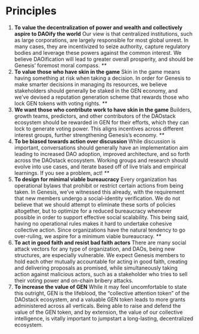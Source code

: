 # Principles

1. **To value the decentralization of power and wealth and collectively aspire to DAOify the world**  Our view is that centralized institutions, such as large corporations, are largely responsible for most global unrest. In many cases, they are incentivized to seize authority, capture regulatory bodies and leverage these powers against the common interest. We believe DAOification will lead to greater overall prosperity, and should be Genesis’ foremost moral compass.  _\*\*_
2. **To value those who have skin in the game**  Skin in the game means having something at risk when taking a decision. In order for Genesis to make smarter decisions in managing its resources, we believe stakeholders should generally be staked in the GEN economy, and we’ve devised a reputation generation scheme that rewards those who lock GEN tokens with voting rights.  _\*\*_
3. **We want those who contribute work to have skin in the game**  Builders, growth teams, predictors, and other contributors of the DAOstack ecosystem should be rewarded in GEN for their efforts, which they can lock to generate voting power. This aligns incentives across different interest groups, further strengthening Genesis’s economy.  _\*\*_
4. **To be biased towards action over discussion**  While discussion is important, conversations should generally have an implementation aim leading to increased DAO adoption, improved architecture, and so forth across the DAOstack ecosystem. Working groups and research should evolve into use cases, and iterate based off of live trials and empirical learnings. If you see a problem, act!  _\*\*_
5. **To design for minimal viable bureaucracy**  Every organization has operational bylaws that prohibit or restrict certain actions from being taken. In Genesis, we’ve witnessed this already, with the requirement that new members undergo a social-identity verification. We do not believe that we should attempt to eliminate these sorts of policies altogether, but to optimize for a reduced bureaucracy whenever possible in order to support effective social scalability. This being said, having no operational rules makes it hard to undertake cohesive collective action. Since organizations have the natural tendency to go over-ruling, we aspire for a minimum viable bureaucracy.  _\*\*_
6. **To act in good faith and resist bad faith actors**  There are many social attack vectors for any type of organization, and DAOs, being new structures, are especially vulnerable. We expect Genesis members to hold each other mutually accountable for acting in good faith, creating and delivering proposals as promised, while simultaneously taking action against malicious actors, such as a stakeholder who tries to sell their voting power and on-chain bribery attacks. 
7. **To increase the value of GEN**  While it may feel uncomfortable to state this outright, GEN is the lifeblood, the “collective attention token” of the DAOstack ecosystem, and a valuable GEN token leads to more grants administered across all verticals. Being able to raise and defend the value of the GEN token, and by extension, the value of our collective intelligence,  is vitally important to jumpstart a long-lasting, decentralized ecosystem.

